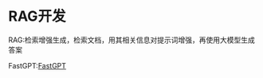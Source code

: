 # RAG开发

RAG:检索增强生成，检索文档，用其相关信息对提示词增强，再使用大模型生成答案



FastGPT:[FastGPT](https://cloud.fastgpt.io/dashboard/templateMarket)